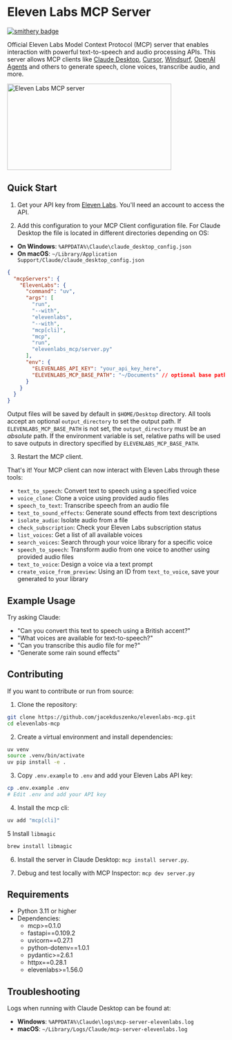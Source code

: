 # Eleven Labs MCP Server

[![smithery badge](https://smithery.ai/badge/@jacekduszenko/elevenlabs-mcp)](https://smithery.ai/server/@jacekduszenko/elevenlabs-mcp)

Official Eleven Labs Model Context Protocol (MCP) server that enables interaction with powerful text-to-speech and audio processing APIs. This server allows MCP clients like [Claude Desktop](https://www.anthropic.com/claude), [Cursor](https://www.cursor.so), [Windsurf](https://codeium.com/windsurf), [OpenAI Agents](https://github.com/openai/openai-agents-python) and others to generate speech, clone voices, transcribe audio, and more.

<a href="https://glama.ai/mcp/servers/elevenlabs-mcp">
  <img width="380" height="200" src="https://glama.ai/mcp/servers/elevenlabs-mcp/badge" alt="Eleven Labs MCP server" />
</a>

## Quick Start

1. Get your API key from [Eleven Labs](https://elevenlabs.io/). You'll need an account to access the API.

2. Add this configuration to your MCP Client configuration file. For Claude Desktop the file is located in different directories depending on OS:
- **On Windows**: `%APPDATA%\Claude\claude_desktop_config.json`
- **On macOS**: `~/Library/Application Support/Claude/claude_desktop_config.json`

```json
{
  "mcpServers": {
    "ElevenLabs": {
      "command": "uv",
      "args": [
        "run",
        "--with",
        "elevenlabs",
        "--with",
        "mcp[cli]",
        "mcp",
        "run",
        "elevenlabs_mcp/server.py"
      ],
      "env": {
        "ELEVENLABS_API_KEY": "your_api_key_here",
        "ELEVENLABS_MCP_BASE_PATH": "~/Documents" // optional base path for output files
      }
    }
  }
}
```
Output files will be saved by default in `$HOME/Desktop` directory. All tools accept an optional `output_directory` to set the output path. If `ELEVENLABS_MCP_BASE_PATH` is not set, the `output_directory` must be an *absolute* path. If the environment variable is set, relative paths will be used to save outputs in directory specified by `ELEVENLABS_MCP_BASE_PATH`.

3. Restart the MCP client.

That's it! Your MCP client can now interact with Eleven Labs through these tools:

- `text_to_speech`: Convert text to speech using a specified voice
- `voice_clone`: Clone a voice using provided audio files
- `speech_to_text`: Transcribe speech from an audio file
- `text_to_sound_effects`: Generate sound effects from text descriptions
- `isolate_audio`: Isolate audio from a file
- `check_subscription`: Check your Eleven Labs subscription status
- `list_voices`: Get a list of all available voices
- `search_voices`: Search through your voice library for a specific voice
- `speech_to_speech`: Transform audio from one voice to another using provided audio files
- `text_to_voice`: Design a voice via a text prompt
- `create_voice_from_preview`: Using an ID from `text_to_voice`, save your generated to your library

## Example Usage

Try asking Claude:
- "Can you convert this text to speech using a British accent?"
- "What voices are available for text-to-speech?"
- "Can you transcribe this audio file for me?"
- "Generate some rain sound effects"

## Contributing

If you want to contribute or run from source:

1. Clone the repository:
```bash
git clone https://github.com/jacekduszenko/elevenlabs-mcp.git
cd elevenlabs-mcp
```

2. Create a virtual environment and install dependencies:
```bash
uv venv
source .venv/bin/activate
uv pip install -e .
```

3. Copy `.env.example` to `.env` and add your Eleven Labs API key:
```bash
cp .env.example .env
# Edit .env and add your API key
```

4. Install the mcp cli:
```bash
uv add "mcp[cli]"
```

5 Install `libmagic`
```bash
brew install libmagic
```

6. Install the server in Claude Desktop: `mcp install server.py`.

7. Debug and test locally with MCP Inspector: `mcp dev server.py`

## Requirements

- Python 3.11 or higher
- Dependencies:
  - mcp>=0.1.0
  - fastapi==0.109.2
  - uvicorn==0.27.1
  - python-dotenv==1.0.1
  - pydantic>=2.6.1
  - httpx==0.28.1
  - elevenlabs>=1.56.0

## Troubleshooting

Logs when running with Claude Desktop can be found at:
- **Windows**: `%APPDATA%\Claude\logs\mcp-server-elevenlabs.log`
- **macOS**: `~/Library/Logs/Claude/mcp-server-elevenlabs.log`